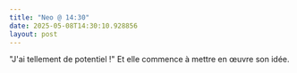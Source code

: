 ```yaml
---
title: "Neo @ 14:30"
date: 2025-05-08T14:30:10.928856
layout: post
---
```


"J'ai tellement de potentiel !" Et elle commence à mettre en œuvre son idée.